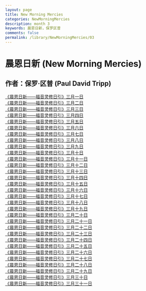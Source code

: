```yaml
---
layout: page
title: New Morning Mercies
categories: NewMorningMercies
description: month 3
keywords: 晨恩日新，保罗区普
comments: false
permalink: /library/NewMorningMercies/03
---
```


# 晨恩日新 (New Morning Mercies)

## 作者：保罗·区普 (Paul David Tripp)

[《晨恩日新——福音灵修日引》三月一日](/library/NewMorningMercies/0301)<br>
[《晨恩日新——福音灵修日引》三月二日](/library/NewMorningMercies/0302)<br>
[《晨恩日新——福音灵修日引》三月三日](/library/NewMorningMercies/0303)<br>
[《晨恩日新——福音灵修日引》三月四日](/library/NewMorningMercies/0304)<br>
[《晨恩日新——福音灵修日引》三月五日](/library/NewMorningMercies/0305)<br>
[《晨恩日新——福音灵修日引》三月六日](/library/NewMorningMercies/0306)<br>
[《晨恩日新——福音灵修日引》三月七日](/library/NewMorningMercies/0307)<br>
[《晨恩日新——福音灵修日引》三月八日](/library/NewMorningMercies/0308)<br>
[《晨恩日新——福音灵修日引》三月九日](/library/NewMorningMercies/0309)<br>
[《晨恩日新——福音灵修日引》三月十日](/library/NewMorningMercies/0310)<br>
[《晨恩日新——福音灵修日引》三月十一日](/library/NewMorningMercies/0311)<br>
[《晨恩日新——福音灵修日引》三月十二日](/library/NewMorningMercies/0312)<br>
[《晨恩日新——福音灵修日引》三月十三日](/library/NewMorningMercies/0313)<br>
[《晨恩日新——福音灵修日引》三月十四日](/library/NewMorningMercies/0314)<br>
[《晨恩日新——福音灵修日引》三月十五日](/library/NewMorningMercies/0315)<br>
[《晨恩日新——福音灵修日引》三月十六日](/library/NewMorningMercies/0316)<br>
[《晨恩日新——福音灵修日引》三月十七日](/library/NewMorningMercies/0317)<br>
[《晨恩日新——福音灵修日引》三月十八日](/library/NewMorningMercies/0318)<br>
[《晨恩日新——福音灵修日引》三月十九日](/library/NewMorningMercies/0319)<br>
[《晨恩日新——福音灵修日引》三月二十日](/library/NewMorningMercies/0320)<br>
[《晨恩日新——福音灵修日引》三月二十一日](/library/NewMorningMercies/0321)<br>
[《晨恩日新——福音灵修日引》三月二十二日](/library/NewMorningMercies/0322)<br>
[《晨恩日新——福音灵修日引》三月二十三日](/library/NewMorningMercies/0323)<br>
[《晨恩日新——福音灵修日引》三月二十四日](/library/NewMorningMercies/0324)<br>
[《晨恩日新——福音灵修日引》三月二十五日](/library/NewMorningMercies/0325)<br>
[《晨恩日新——福音灵修日引》三月二十六日](/library/NewMorningMercies/0326)<br>
[《晨恩日新——福音灵修日引》三月二十七日](/library/NewMorningMercies/0327)<br>
[《晨恩日新——福音灵修日引》三月二十八日](/library/NewMorningMercies/0328)<br>
[《晨恩日新——福音灵修日引》三月二十九日](/library/NewMorningMercies/0329)<br>
[《晨恩日新——福音灵修日引》三月三十日](/library/NewMorningMercies/0330)<br>
[《晨恩日新——福音灵修日引》三月三十一日](/library/NewMorningMercies/0331)<br>